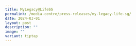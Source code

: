```yaml
---
title: MyLegacy@LifeSG
permalink: /media-centre/press-releases/my-legacy-life-sg/
date: 2024-03-01
layout: post
description: ""
image: ""
variant: tiptap
---
```


